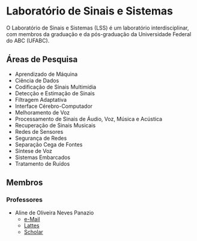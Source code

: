 # Laboratório de Sinais e Sistemas

O Laboratório de Sinais e Sistemas (LSS) é um laboratório interdisciplinar, com membros da graduação e da pós-graduação da Universidade Federal do ABC (UFABC).

## Áreas de Pesquisa

- Aprendizado de Máquina
- Ciência de Dados
- Codificação de Sinais Multimídia
- Detecção e Estimação de Sinais
- Filtragem Adaptativa
- Interface Cérebro-Computador
- Melhoramento de Voz
- Processamento de Sinais de Áudio, Voz, Música e Acústica
- Recuperação de Sinais Musicais
- Redes de Sensores
- Segurança de Redes
- Separação Cega de Fontes
- Síntese de Voz
- Sistemas Embarcados
- Tratamento de Ruídos

## Membros

### Professores

- Aline de Oliveira Neves Panazio
    - [e-Mail](aline.panazio@ufabc.edu.br)
    - [Lattes](http://lattes.cnpq.br/9616961770334574)
    - [Scholar](https://scholar.google.com.br/citations?user=JDj7asEAAAAJ)
    


<!-- ## Welcome to GitHub Pages

You can use the [editor on GitHub](https://github.com/ufabc-lss/lab/edit/gh-pages/index.md) to maintain and preview the content for your website in Markdown files.

Whenever you commit to this repository, GitHub Pages will run [Jekyll](https://jekyllrb.com/) to rebuild the pages in your site, from the content in your Markdown files.

### Markdown

Markdown is a lightweight and easy-to-use syntax for styling your writing. It includes conventions for

```markdown
Syntax highlighted code block

# Header 1
## Header 2
### Header 3

- Bulleted
- List

1. Numbered
2. List

**Bold** and _Italic_ and `Code` text

[Link](url) and ![Image](src)
```

For more details see [GitHub Flavored Markdown](https://guides.github.com/features/mastering-markdown/).

### Jekyll Themes

Your Pages site will use the layout and styles from the Jekyll theme you have selected in your [repository settings](https://github.com/ufabc-lss/lab/settings/pages). The name of this theme is saved in the Jekyll `_config.yml` configuration file.

### Support or Contact

Having trouble with Pages? Check out our [documentation](https://docs.github.com/categories/github-pages-basics/) or [contact support](https://support.github.com/contact) and we’ll help you sort it out. -->
